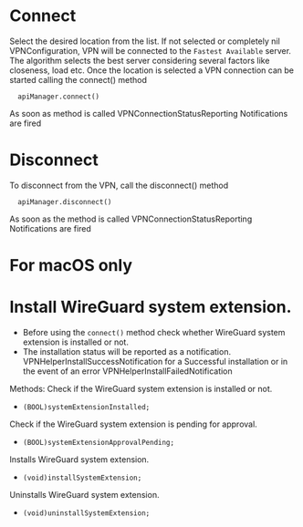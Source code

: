 # Connect
Select the desired location from the list. If not selected or completely nil VPNConfiguration, VPN will be connected to the `Fastest Available` server. The algorithm selects the best server considering several factors like closeness, load etc. Once the location is selected a VPN connection can be started calling the connect() method
```
  apiManager.connect()
```
As soon as method is called VPNConnectionStatusReporting Notifications are fired


# Disconnect
   To disconnect from the VPN, call the disconnect() method 
```
  apiManager.disconnect()
``` 
As soon as the method is called VPNConnectionStatusReporting Notifications are fired

# For macOS only
# Install WireGuard system extension.
* Before using the `connect()` method check whether WireGuard system extension is installed or not. 
* The installation status will be reported as a notification. VPNHelperInstallSuccessNotification for a Successful installation or in the event of an error VPNHelperInstallFailedNotification

Methods:
Check if the WireGuard system extension is installed or not.
- `(BOOL)systemExtensionInstalled;`

Check if the WireGuard system extension is pending for approval.
- `(BOOL)systemExtensionApprovalPending;`

Installs WireGuard system extension.
- `(void)installSystemExtension;`

Uninstalls WireGuard system extension.
- `(void)uninstallSystemExtension;`
